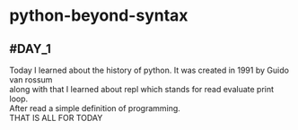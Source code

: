 ﻿#  python-beyond-syntax

##  #DAY_1 <br>
Today I learned about the history of python. It was created in 1991 by Guido van rossum <br>
along with that I learned about repl which stands for read evaluate print loop. <br>
After read a simple definition of programming. <br>
THAT IS ALL FOR TODAY <br>


